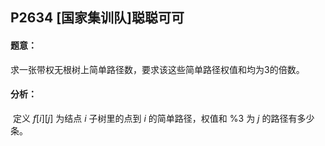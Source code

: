 ## P2634 [国家集训队]聪聪可可

#### 题意：

​		求一张带权无根树上简单路径数，要求该这些简单路径权值和均为3的倍数。

#### 分析：

​		定义 $f[i][j]$ 为结点 $i$ 子树里的点到 $i$ 的简单路径，权值和 $\%3$ 为 $j$ 的路径有多少条。

​		